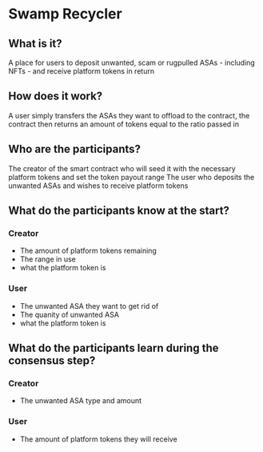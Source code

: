 # Swamp Recycler

## What is it?
A place for users to deposit unwanted, scam or rugpulled ASAs - including NFTs - and receive platform tokens in return

## How does it work?
A user simply transfers the ASAs they want to offload to the contract, the contract then returns an amount of tokens equal to the ratio passed in

## Who are the participants?
The creator of the smart contract who will seed it with the necessary platform tokens and set the token payout range
The user who deposits the unwanted ASAs and wishes to receive platform tokens

## What do the participants know at the start?
### Creator
- The amount of platform tokens remaining
- The range in use
- what the platform token is
### User
- The unwanted ASA they want to get rid of
- The quanity of unwanted ASA
- what the platform token is

## What do the participants learn during the consensus step?
### Creator
- The unwanted ASA type and amount
### User
- The amount of platform tokens they will receive
